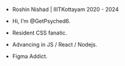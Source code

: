 - Roshin Nishad | IIITKottayam 2020 - 2024

- Hi, I’m @GetPsyched6.
- Resident CSS fanatic.
- Advancing in JS / React / Nodejs.
- Figma Addict.

<!---
GetPsyched6/GetPsyched6 is a ✨ special ✨ repository because its `README.md` (this file) appears on your GitHub profile.
You can click the Preview link to take a look at your changes.
--->
